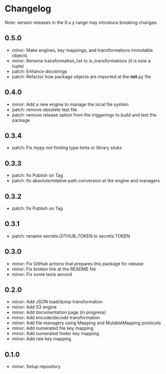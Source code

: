 # Changelog
Note: version releases in the 0.x.y range may introduce breaking changes.

## 0.5.0

- minor: Make engines, key mappings, and transformations immutable objects
- minor: Rename transformation_list to io_transformations (it is now a tuple)
- patch: Enhance docstrings
- patch: Refactor how package objects are imported at the __init__.py file

## 0.4.0

- minor: Add a new engine to manage the local file system
- patch: remove obsolete test file
- patch: remove release option from the triggerings to build and test the package

## 0.3.4

- patch: Fix mypy not finding type hints or library stubs

## 0.3.3

- patch: fix Publish on Tag
- patch: fix absolute/relative path conversion at the engine and managers

## 0.3.2

- patch: fix Publish on Tag

## 0.3.1

- patch: rename secrets.GITHUB_TOKEN to secrets.TOKEN

## 0.3.0

- minor: Fix GitHub actions that prepares this package for release
- minor: Fix broken link at the README file
- minor: Fix some texts around

## 0.2.0

- minor: Add JSON load/dump transformation
- minor: Add S3 engine
- minor: Add documentation page (in progress)
- minor: Add encode/decode transformation
- minor: Add file managers using Mapping and MutableMapping protocols
- minor: Add numerated file key mapping
- minor: Add numerated folder key mapping
- minor: Add raw key mapping

## 0.1.0

- minor: Setup repository
